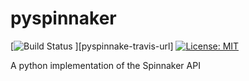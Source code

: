 # pyspinnaker

[![Build Status][pyspinnaker-travis-image] ][pyspinnake-travis-url]
[![License: MIT][pyspinnaker-license-image] ][pyspinnaker-license-url]

[pyspinnaker-travis-image]: https://travis-ci.org/jdewinne/pyspinnaker.svg?branch=master
[pyspinnaker-travis-url]: https://travis-ci.org/jdewinne/pyspinnaker
[pyspinnaker-license-image]: https://img.shields.io/badge/License-MIT-yellow.svg
[pyspinnaker-license-url]: https://opensource.org/licenses/MIT

A python implementation of the Spinnaker API
